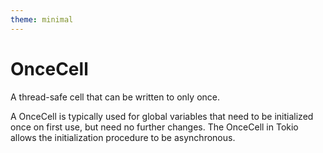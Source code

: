 ```yaml
---
theme: minimal
---
```


# OnceCell

A thread-safe cell that can be written to only once.

A OnceCell is typically used for global variables that need to be initialized once on first use, but need no further changes. The OnceCell in Tokio allows the initialization procedure to be asynchronous.